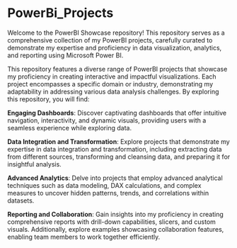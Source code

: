 # PowerBi_Projects
Welcome to the PowerBI Showcase repository! This repository serves as a comprehensive collection of my PowerBI projects, carefully curated to demonstrate my expertise and proficiency in data visualization, analytics, and reporting using Microsoft Power BI.

This repository features a diverse range of PowerBI projects that showcase my proficiency in creating interactive and impactful visualizations. Each project encompasses a specific domain or industry, demonstrating my adaptability in addressing various data analysis challenges. By exploring this repository, you will find:

**Engaging Dashboards**: Discover captivating dashboards that offer intuitive navigation, interactivity, and dynamic visuals, providing users with a seamless experience while exploring data.

**Data Integration and Transformation**: Explore projects that demonstrate my expertise in data integration and transformation, including extracting data from different sources, transforming and cleansing data, and preparing it for insightful analysis.

**Advanced Analytics**: Delve into projects that employ advanced analytical techniques such as data modeling, DAX calculations, and complex measures to uncover hidden patterns, trends, and correlations within datasets.

**Reporting and Collaboration**: Gain insights into my proficiency in creating comprehensive reports with drill-down capabilities, slicers, and custom visuals. Additionally, explore examples showcasing collaboration features, enabling team members to work together efficiently.
